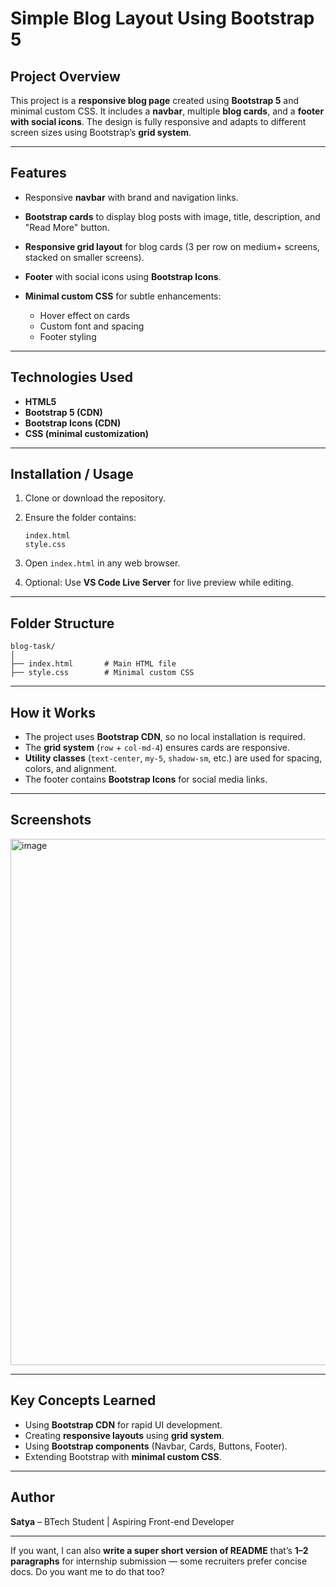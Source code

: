 
# **Simple Blog Layout Using Bootstrap 5**

## **Project Overview**

This project is a **responsive blog page** created using **Bootstrap 5** and minimal custom CSS. It includes a **navbar**, multiple **blog cards**, and a **footer with social icons**. The design is fully responsive and adapts to different screen sizes using Bootstrap’s **grid system**.

---

## **Features**

* Responsive **navbar** with brand and navigation links.
* **Bootstrap cards** to display blog posts with image, title, description, and "Read More" button.
* **Responsive grid layout** for blog cards (3 per row on medium+ screens, stacked on smaller screens).
* **Footer** with social icons using **Bootstrap Icons**.
* **Minimal custom CSS** for subtle enhancements:

  * Hover effect on cards
  * Custom font and spacing
  * Footer styling

---

## **Technologies Used**

* **HTML5**
* **Bootstrap 5 (CDN)**
* **Bootstrap Icons (CDN)**
* **CSS (minimal customization)**

---

## **Installation / Usage**

1. Clone or download the repository.
2. Ensure the folder contains:

   ```
   index.html
   style.css
   ```
3. Open `index.html` in any web browser.
4. Optional: Use **VS Code Live Server** for live preview while editing.

---

## **Folder Structure**

```
blog-task/
│
├── index.html       # Main HTML file
├── style.css        # Minimal custom CSS
```

---

## **How it Works**

* The project uses **Bootstrap CDN**, so no local installation is required.
* The **grid system** (`row` + `col-md-4`) ensures cards are responsive.
* **Utility classes** (`text-center`, `my-5`, `shadow-sm`, etc.) are used for spacing, colors, and alignment.
* The footer contains **Bootstrap Icons** for social media links.

---

## **Screenshots**

<img width="1916" height="842" alt="image" src="https://github.com/user-attachments/assets/f9eedbe9-fc70-4a74-a1b2-14e355f8d30c" />


---

## **Key Concepts Learned**

* Using **Bootstrap CDN** for rapid UI development.
* Creating **responsive layouts** using **grid system**.
* Using **Bootstrap components** (Navbar, Cards, Buttons, Footer).
* Extending Bootstrap with **minimal custom CSS**.

---

## **Author**

**Satya** – BTech Student | Aspiring Front-end Developer

---

If you want, I can also **write a super short version of README** that’s **1–2 paragraphs** for internship submission — some recruiters prefer concise docs. Do you want me to do that too?
